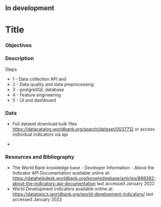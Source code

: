 ## In development

# Title


### Objectives



### Description
Steps
* 1 - Data collection API and
* 2 - Data quality and data preprocessing
* 3 - postgreSQL database
* 4 - Feature engineering
* 5 - UI and dashboard



### Data
- Full dataset download bulk files
  https://datacatalog.worldbank.org/search/dataset/0037712
  or access individual indicators via api

-


### Resources and Bibliography
- The World Bank knowledge base - Developer Information - About the Indicator API Documentation
  available online at: https://datahelpdesk.worldbank.org/knowledgebase/articles/889392-about-the-indicators-api-documentation
  last accessed January 2022
- World Development indicators
  available online at: https://datatopics.worldbank.org/world-development-indicators/
  last accessed January 2022
